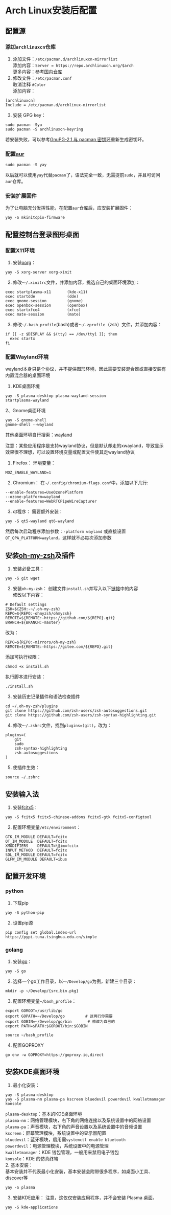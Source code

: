 # Arch Linux安装后配置

## 配置源

### 添加`archlinuxcn`仓库
1. 添加文件：`/etc/pacman.d/archlinuxcn-mirrorlist`</br>
添加内容：`Server = https://repo.archlinuxcn.org/$arch`</br>
更多内容：参考[国内仓库](https://github.com/archlinuxcn/mirrorlist-repo/blob/master/archlinuxcn-mirrorlist)</br>
2. 修改文件：`/etc/pacman.conf`</br>
取消注释 `#Color`</br>
添加内容：
```
[archlinuxcn]
Include = /etc/pacman.d/archlinux-mirrorlist
```
3. 安装 GPG key：
```shell
sudo pacman -Syu
sudo pacman -S archlinuxcn-keyring
```
若安装失败，可以参考[GnuPG-2.1 与 pacman 密钥环](https://www.archlinuxcn.org/gnupg-2-1-and-the-pacman-keyring/)重新生成密钥环。
### 配置[aur](https://wiki.archlinux.org/title/Arch_User_Repository_(%E7%AE%80%E4%BD%93%E4%B8%AD%E6%96%87))
```shell
sudo pacman -S yay
```
以后就可以使用`yay`代替`pacman`了，语法完全一致，无需提前`sudo`，并且可访问`aur`仓库。
### 安装扩展固件
为了让电脑充分发挥性能，在配置`aur`仓库后，应安装扩展固件：
```shell
yay -S mkinitcpio-firmware
```

## 配置控制台登录图形桌面

### 配置X11环境
1. 安装[xorg](https://wiki.archlinux.org/title/Xorg_(%E7%AE%80%E4%BD%93%E4%B8%AD%E6%96%87))：
```shell
yay -S xorg-server xorg-xinit
```
2. 修改`～/.xinitrc`文件，并添加内容，挑选自己的桌面环境添加：
```
exec startplasma-x11       (kde-x11)
exec startdde              (dde)
exec gnome-session         (gnome)
exec openbox-session       (openbox)
exec startxfce4            (xfce)
exec mate-session          (mate)
```
3. 修改`~/.bash_profile`(bash)或者`～/.zprofile`（zsh）文件，并添加内容：
```
if [[ -z $DISPLAY && $(tty) == /dev/tty1 ]]; then
  exec startx
fi
```

### 配置Wayland环境
wayland本身只是个协议，并不提供图形环境，因此需要安装混合器或直接安装有内置混合器的桌面环境
1. KDE桌面环境
```shell
yay -S plasma-desktop plasma-wayland-session
startplasma-wayland
```
2、Gnome桌面环境
```
yay -S gnome-shell
gnome-shell --wayland
```

其他桌面环境自行搜索：[wayland](https://wiki.archlinux.org/title/Wayland)

注意：某些应用程序是支持wayland协议，但是默认却走的xwayland，导致显示效果很不理想，可以设置环境变量或配置文件使其走wayland协议
1. Firefox：
环境变量：
```
MOZ_ENABLE_WAYLAND=1
```
2. Chromium：
在`~/.config/chromium-flags.conf`中，添加以下几行:
```
--enable-features=UseOzonePlatform
--ozone-platform=wayland
--enable-features=WebRTCPipeWireCapturer
```
3. qt程序：
需要额外安装：
```shell
yay -S qt5-wayland qt6-wayland
```
然后每次启动程序添加参数：`-platform wayland`
或直接设置`QT_QPA_PLATFORM=wayland`，这样就不必每次添加参数


## 安装[oh-my-zsh](https://github.com/ohmyzsh/ohmyzsh)及插件

1. 安装必备工具：
```shell
yay -S git wget
```
2. 安装`oh-my-zsh`：
创建文件`install.sh`并写入以下[链接](https://gitee.com/mirrors/oh-my-zsh/blob/master/tools/install.sh
)中的内容<br>
修改以下内容：
```shell
# Default settings
ZSH=${ZSH:-~/.oh-my-zsh}
REPO=${REPO:-ohmyzsh/ohmyzsh}
REMOTE=${REMOTE:-https://github.com/${REPO}.git}
BRANCH=${BRANCH:-master}
```
改为：
```
REPO=${REPO:-mirrors/oh-my-zsh}
REMOTE=${REMOTE:-https://gitee.com/${REPO}.git}
```
添加可执行权限：
```shell
chmod +x install.sh
```
执行脚本进行安装：
```shell
./install.sh
```
3. 安装历史记录插件和语法检查插件
```shell
cd ~/.oh-my-zsh/plugins
git clone https://github.com/zsh-users/zsh-autosuggestions.git
git clone https://github.com/zsh-users/zsh-syntax-highlighting.git
```
4. 修改`～/.zshrc`文件，找到`plugins=(git)`，改为：
```
plugins=(
	git
	sudo
	zsh-syntax-highlighting
	zsh-autosuggestions
)
```
5. 使插件生效：
```shell
source ~/.zshrc
```

## 安装输入法

1. 安装[fcitx5](https://wiki.archlinux.org/title/Fcitx5_(%E7%AE%80%E4%BD%93%E4%B8%AD%E6%96%87))：
```shell
yay -S fcitx5 fcitx5-chinese-addons fcitx5-gtk fcitx5-configtool
```
2. 配置环境变量`/etc/environment`：
```
GTK_IM_MODULE DEFAULT=fcitx
QT_IM_MODULE  DEFAULT=fcitx
XMODIFIERS    DEFAULT=\@im=fcitx
INPUT_METHOD  DEFAULT=fcitx
SDL_IM_MODULE DEFAULT=fcitx
GLFW_IM_MODULE DEFAULT=ibus
```

## 配置开发环境
### python
1. 下载pip
```shell
yay -S python-pip
```
2. 设置pip源
```shell
pip config set global.index-url https://pypi.tuna.tsinghua.edu.cn/simple
```
### golang
1. 安装[go](https://wiki.archlinux.org/title/Go_(%E7%AE%80%E4%BD%93%E4%B8%AD%E6%96%87))：
```shell
yay -S go
```
2. 选择一个go工作目录，以`～/Develop/go`为例，新建三个目录：
```shell
mkdir -p ~/Develop/{src,bin.pkg}
```
3. 配置环境变量`~/bash_profile`：
```shell
export GOROOT=/usr/lib/go
export GOPATH=~/Develop/go		   # 这两行你需要
export GOBIN=~/Develop/go/bin		# 修改为自己的
export PATH=$PATH:$GOROOT/bin:$GOBIN
```
```shell
source ~/bash_profile
```
4. 配置GOPROXY
```shell
go env -w GOPROXY=https://goproxy.io,direct
```

## 安装KDE桌面环境

1. 最小化安装：
```shell
yay -S plasma-desktop
yay -S plasma-nm plasma-pa kscreen bluedevil powerdevil kwalletmanager konsole
```
`plasma-desktop`：基本的KDE桌面环境<br>
`plasma-nm`：网络管理模块，右下角的网络连接以及系统设置中的网络设置<br>
`plasma-pa`：声音模块，右下角的声音设置以及系统设置中的音频设置<br>
`kscreen`：屏幕管理模块，系统设置中的显示器配置<br>
`bluedevil`：蓝牙模块，启用需`systemctl enable bluetooth`<br>
`powerdevil`：电源管理模块，系统设置中的电源管理<br>
`kwalletmanager`：KDE 钱包管理，一般用来禁用电子钱包<br>
`konsole`：KDE 的仿真终端<br>
2. 基本安装：<br>
基本安装并不代表最小化安装，基本安装会附带很多程序，如桌面小工具、discover等
```shell
yay -S plasma
```
3. 安装KDE应用：
注意，这仅仅安装应用程序，并不会安装 Plasma 桌面。
```shell
yay -S kde-applications
```
